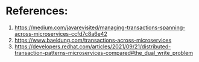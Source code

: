 # References:

1. https://medium.com/javarevisited/managing-transactions-spanning-across-microservices-ccfd7c8a6e42
2. https://www.baeldung.com/transactions-across-microservices
3. https://developers.redhat.com/articles/2021/09/21/distributed-transaction-patterns-microservices-compared#the_dual_write_problem